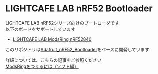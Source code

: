 # LIGHTCAFE LAB nRF52 Bootloader
LIGHTCAFE LAB nRF52シリーズ向けのブートローダです<br>
以下のボードをサポートしています

- [LIGHTCAFE LAB ModsRing nRF52840](https://lab.lightcafe.co.jp/work/modsring)

このリポジトリは[Adafruit_nRF52_Bootloader](https://github.com/adafruit/Adafruit_nRF52_Bootloader)をベースに開発しています

詳細については、こちらの記事をご参照ください<br>
[ModsRingをつくるには（ソフト編）](https://lab.lightcafe.co.jp/blog/how-to-make-modsring-firmware)